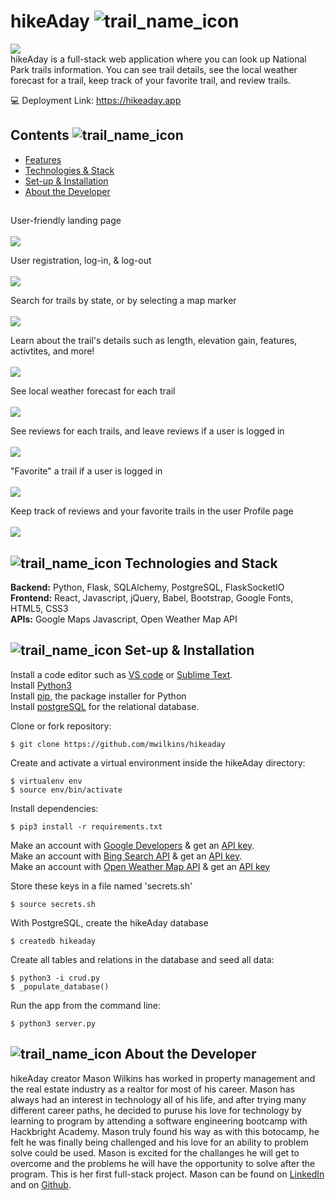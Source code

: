 # hikeAday ![trail_name_icon](https://user-images.githubusercontent.com/100727077/168654942-fe59c639-2c1a-49f0-abf7-aff1a9c268ce.png)
 
![](file:///Users/victorsi/Desktop/Screen%20Shot%202020-03-14%20at%2012.44.09%20AM.png)<br>
hikeAday is a full-stack web application where you can look up National Park trails information. You can see trail details, see the local weather forecast for a trail, keep track of your favorite trail, and review trails. <br>

💻 Deployment Link: https://hikeaday.app
<br>


## Contents ![trail_name_icon](https://user-images.githubusercontent.com/100727077/168654942-fe59c639-2c1a-49f0-abf7-aff1a9c268ce.png)
* [Features](#features)
* [Technologies & Stack](#techstack)
* [Set-up & Installation](#installation)
* [About the Developer](#aboutme)

## <a name="features"></a>

User-friendly landing page
<br>
<br>
![](static/gifs/landing-page.gif)
<br>

User registration, log-in, & log-out
<br>
<br>
![](static/gifs/signup.gif)
<br>

Search for trails by state, or by selecting a map marker
<br>
<br>
![](static/gifs/add-plant.gif)
<br/>

Learn about the trail's details such as length, elevation gain, features, activtites, and more!
<br>
<br>
![](static/gifs/entries.gif)
<br/>

See local weather forecast for each trail
<br>
<br>
![](static/gifs/twilio.gif)
<br>

See reviews for each trails, and leave reviews if a user is logged in
<br>
<br>
![](static/gifs/chat.gif)
<br>

"Favorite" a trail if a user is logged in
<br>
<br>
![](static/gifs/plant-of-the-moment.gif)
<br>

Keep track of reviews and your favorite trails in the user Profile page
<br>
<br>
![](static/gifs/plant-of-the-moment.gif)
<br>


## <a name="techstack"></a>![trail_name_icon](https://user-images.githubusercontent.com/100727077/168654942-fe59c639-2c1a-49f0-abf7-aff1a9c268ce.png) Technologies and Stack
**Backend:**
Python, Flask, SQLAlchemy, PostgreSQL, FlaskSocketIO <br>
**Frontend:**
React, Javascript, jQuery, Babel, Bootstrap, Google Fonts, HTML5, CSS3 <br>
**APIs:**
Google Maps Javascript, Open Weather Map API



## <a name="installation"></a>![trail_name_icon](https://user-images.githubusercontent.com/100727077/168654942-fe59c639-2c1a-49f0-abf7-aff1a9c268ce.png) Set-up & Installation
Install a code editor such as [VS code](https://code.visualstudio.com/download) or [Sublime Text](https://www.sublimetext.com/).<br>
Install [Python3](https://www.python.org/downloads/)<br>
Install [pip](https://pip.pypa.io/en/stable/installation/), the package installer for Python <br>
Install [postgreSQL](https://www.postgresql.org/) for the relational database.<br>


Clone or fork repository:
```
$ git clone https://github.com/mwilkins/hikeaday
```
Create and activate a virtual environment inside the hikeAday directory:
```
$ virtualenv env
$ source env/bin/activate
```
Install dependencies:
```
$ pip3 install -r requirements.txt
```
Make an account with [Google Developers](https://developers.google.com/maps/documentation) & get an [API key](https://console.cloud.google.com/google/maps-apis/start).<br>
Make an account with [Bing Search API](https://docs.microsoft.com/en-us/azure/cognitive-services/bing-web-search/) & get an [API key](https://aka.ms/bingapisignup).<br>
Make an account with [Open Weather Map API](https://openweathermap.org/api) & get an [API key](https://home.openweathermap.org/users/sign_up)

Store these keys in a file named 'secrets.sh' <br> 
```
$ source secrets.sh
```
With PostgreSQL, create the hikeAday database
```
$ createdb hikeaday
```
Create all tables and relations in the database and seed all data:
```
$ python3 -i crud.py
$ _populate_database()
```
Run the app from the command line:
```
$ python3 server.py
```


## <a name="aboutme"></a>![trail_name_icon](https://user-images.githubusercontent.com/100727077/168654942-fe59c639-2c1a-49f0-abf7-aff1a9c268ce.png) About the Developer

hikeAday creator Mason Wilkins has worked in property management and the real estate industry as a realtor for most of his career. Mason has always had an interest in technology all of his life, and after trying many different career paths, he decided to puruse his love for technology by learning to program by attending a software engineering bootcamp with Hackbright Academy. Mason truly found his way as with this botocamp, he felt he was finally being challenged and his love for an ability to problem solve could be used. Mason is excited for the challanges he will get to overcome and the problems he will have the opportunity to solve after the program. This is her first full-stack project. Mason can be found on [LinkedIn](https://www.linkedin.com/in/mwilkins17/) and on [Github](https://github.com/mwilkins17).
